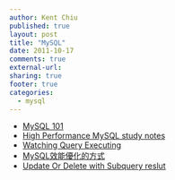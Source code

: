 ```yaml
---
author: Kent Chiu
published: true
layout: post
title: "MySQL"
date: 2011-10-17
comments: true
external-url:
sharing: true
footer: true
categories:
  - mysql
---
```





-   [MySQL
    101](http://wiki.kent-chiu.com/doku.php?id=mysql:mysql_101 "mysql:mysql_101")
-   [High Performance MySQL study
    notes](http://wiki.kent-chiu.com/doku.php?id=mysql:high_performance_mysql_study_notes "mysql:high_performance_mysql_study_notes")
-   [Watching Query
    Executing](http://wiki.kent-chiu.com/doku.php?id=mysql:enabled_slow_queries "mysql:enabled_slow_queries")
-   [MySQL效能優化的方式](http://net.tutsplus.com/tutorials/other/top-20-mysql-best-practices/ "http://net.tutsplus.com/tutorials/other/top-20-mysql-best-practices/")
-   [Update Or Delete with Subquery
    reslut](http://wiki.kent-chiu.com/doku.php?id=mysql:update_or_delete_from_subquery_result "mysql:update_or_delete_from_subquery_result")

